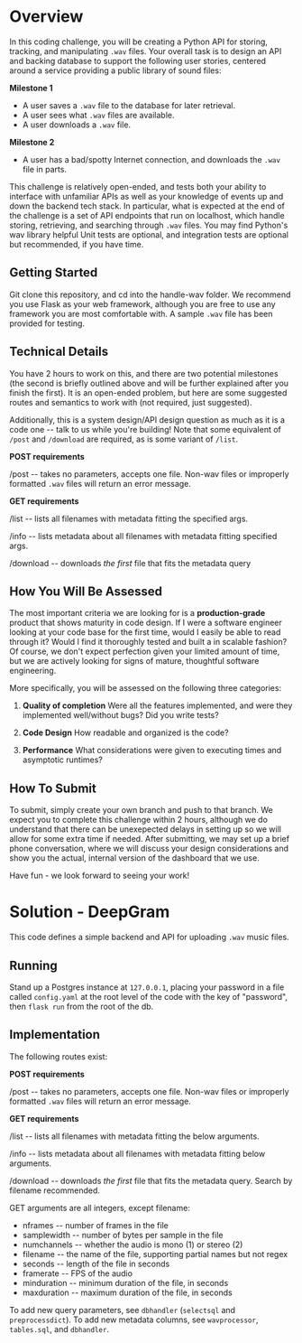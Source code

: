 # Overview

In this coding challenge, you will be creating a Python API for storing, tracking, and manipulating `.wav` files. Your overall task is to design an API and backing database to support the following user stories, centered around a service providing a public library of sound files:

**Milestone 1**
- A user saves a `.wav` file to the database for later retrieval.
- A user sees what `.wav` files are available.
- A user downloads a `.wav` file.

**Milestone 2**
- A user has a bad/spotty Internet connection, and downloads the `.wav` file in parts.

This challenge is relatively open-ended, and tests both your ability to interface with unfamiliar APIs as well as your knowledge of events up and down the backend tech stack. In particular, what is expected at the end of the challenge is a set of API endpoints that run on localhost, which handle storing, retrieving, and searching through `.wav` files. You may find Python's wav library helpful Unit tests are optional, and integration tests are optional but recommended, if you have time. 

## Getting Started

Git clone this repository, and cd into the handle-wav folder. We recommend you use Flask as your web framework, although you are free to use any framework you are most comfortable with. A sample `.wav` file has been provided for testing.

## Technical Details

You have 2 hours to work on this, and there are two potential milestones (the second is briefly outlined above and will be further explained after you finish the first). It is an open-ended problem, but here are some suggested routes and semantics to work with (not required, just suggested). 

Additionally, this is a system design/API design question as much as it is a code one -- talk to us while you're building! Note that some equivalent of `/post` and `/download` are required, as is some variant of `/list`.  

**POST requirements**

/post -- takes no parameters, accepts one file. Non-wav files or improperly formatted `.wav` files will return an error message.

**GET requirements**

/list -- lists all filenames with metadata fitting the specified args.

/info -- lists metadata about all filenames with metadata fitting specified args.

/download -- downloads *the first* file that fits the metadata query

## How You Will Be Assessed

The most important criteria we are looking for is a **production-grade** product that shows maturity in code design. If I were a software engineer looking at your code base for the first time, would I easily be able to read through it? Would I find it thoroughly tested and built a in scalable fashion? Of course, we don't expect perfection given your limited amount of time, but we are actively looking for signs of mature, thoughtful software engineering.

More specifically, you will be assessed on the following three categories:

1. **Quality of completion** Were all the features implemented, and were they implemented well/without bugs? Did you write tests?

2. **Code Design** How readable and organized is the code?

3. **Performance** What considerations were given to executing times and asymptotic runtimes?

## How To Submit

To submit, simply create your own branch and push to that branch. We expect you to complete this challenge within 2 hours, although we do understand that there can be unexepected delays in setting up so we will allow for some extra time if needed. After submitting, we may set up a brief phone conversation, where we will discuss your design considerations and show you the actual, internal version of the dashboard that we use.

Have fun - we look forward to seeing your work!

# Solution - DeepGram

This code defines a simple backend and API for uploading `.wav` music files.

## Running

Stand up a Postgres instance at `127.0.0.1`, placing your password in a file called `config.yaml` at the root level of
the code with the key of "password", then `flask run` from the root of the db.

## Implementation

The following routes exist:

**POST requirements**

/post -- takes no parameters, accepts one file.  Non-wav files or improperly formatted `.wav` files will return an error message.

**GET requirements**

/list -- lists all filenames with metadata fitting the below arguments.

/info -- lists metadata about all filenames with metadata fitting below arguments.

/download -- downloads *the first* file that fits the metadata query. Search by filename recommended.

GET arguments are all integers, except filename: 
- nframes -- number of frames in the file
- samplewidth -- number of bytes per sample in the file
- numchannels -- whether the audio is mono (1) or stereo (2)
- filename -- the name of the file, supporting partial names but not regex
- seconds -- length of the file in seconds
- framerate -- FPS of the audio
- minduration -- minimum duration of the file, in seconds
- maxduration -- maximum duration of the file, in seconds

To add new query parameters, see `dbhandler` (`selectsql` and `preprocessdict`). To add new metadata columns, see `wavprocessor`, `tables.sql`, and `dbhandler`.
